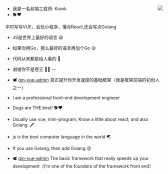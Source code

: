 ###  

<img align="right" src="https://github-readme-stats.vercel.app/api?username=krank666&count_private=true&show_icons=true&theme=radicalhide_title=true&show_icons=true" />

-  我是一名前端工程师: Krank
-  🐕❤

平时写写VUE，会玩小程序，懂点React,还会写点Golang
- JS是世界上最好的语言 😃
- 如果你用Go，那么最好的语言再加个Go 😜
- 代码从来都是给人看的 🤞
- 谢谢你不是卷王 🤦‍♂️
--
- 🕊 [gin-vue-admin](https://github.com/flipped-aurora/gin-vue-admin) 真正提升你开发速度的基础框架（我是框架前端的初创人之一）

- I am a professional front-end development engineer
- Dogs are THE best! 🐕❤

- Usually use vue, mini-program, Know a little about react, and also Golang. 🖊
- js is the best computer language in the world 🌏
- If you use Golang, then add Golang 😜
- 🕊 [gin-vue-admin](https://github.com/flipped-aurora/gin-vue-admin) The basic framework that really speeds up your development（I'm one of the founders of the framework front end）
  
